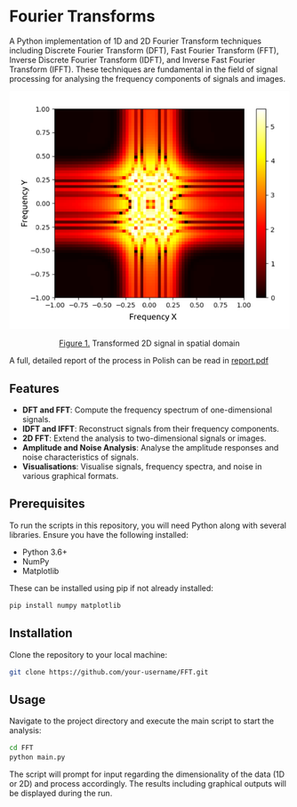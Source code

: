 # Fourier Transforms
A Python implementation of 1D and 2D Fourier Transform techniques including Discrete Fourier Transform (DFT), Fast Fourier Transform (FFT), Inverse Discrete Fourier Transform (IDFT), and Inverse Fast Fourier Transform (IFFT). These techniques are fundamental in the field of signal processing for analysing the frequency components of signals and images.

<p align="center"><img width="659" src="https://github.com/NakerTheFirst/FFT/blob/main/2d_signal.png" alt="Image of a table of coefficient values for LSM-based linear regression"></p>
<p align="center"><a href="report.pdf">Figure 1.<alt="Report link"></a> Transformed 2D signal in spatial domain</p>

A full, detailed report of the process in Polish can be read in 
<a href="report.pdf">report.pdf</a>

## Features
- **DFT and FFT**: Compute the frequency spectrum of one-dimensional signals.
- **IDFT and IFFT**: Reconstruct signals from their frequency components.
- **2D FFT**: Extend the analysis to two-dimensional signals or images.
- **Amplitude and Noise Analysis**: Analyse the amplitude responses and noise characteristics of signals.
- **Visualisations**: Visualise signals, frequency spectra, and noise in various graphical formats.
  
## Prerequisites
To run the scripts in this repository, you will need Python along with several libraries. Ensure you have the following installed:
- Python 3.6+
- NumPy
- Matplotlib

These can be installed using pip if not already installed:

```bash
pip install numpy matplotlib
```

## Installation
Clone the repository to your local machine:

```bash
git clone https://github.com/your-username/FFT.git
```

## Usage
Navigate to the project directory and execute the main script to start the analysis:

```bash
cd FFT
python main.py
```

The script will prompt for input regarding the dimensionality of the data (1D or 2D) and process accordingly. The results including graphical outputs will be displayed during the run.
